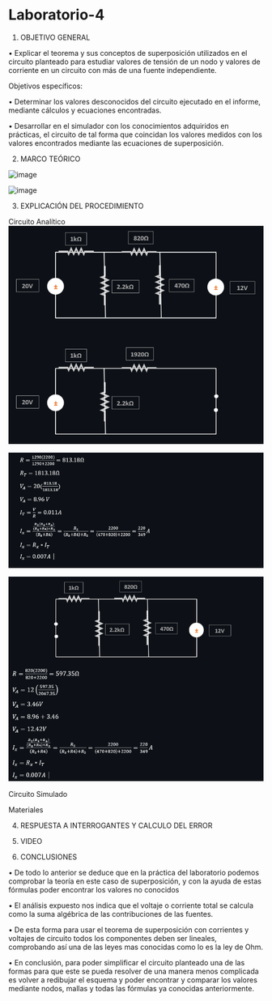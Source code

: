 # Laboratorio-4

1. OBJETIVO GENERAL 

•	Explicar el teorema y sus conceptos de superposición utilizados en el circuito planteado para estudiar valores de tensión de un nodo y valores de corriente en un circuito con más de una fuente independiente. 

Objetivos específicos:

•	Determinar los valores desconocidos del circuito ejecutado en el informe, mediante cálculos y ecuaciones encontradas.

•	Desarrollar en el simulador con los conocimientos adquiridos en prácticas, el circuito de tal forma que coincidan los valores medidos con los valores encontrados mediante las ecuaciones de superposición.
    
2. MARCO TEÓRICO

![image](https://user-images.githubusercontent.com/84789076/125872058-5b5733ac-da19-4e4f-b87b-5bf9aabd798c.png)

![image](https://user-images.githubusercontent.com/84789076/125872072-79906dbe-0194-4b70-9863-7fa1e20031bb.png)



3. EXPLICACIÓN DEL PROCEDIMIENTO

Circuito Analítico
![](Img/1..PNG)

![](Img/2..PNG)

![](Img/3...PNG)

Circuito Simulado


Materiales


4. RESPUESTA A INTERROGANTES Y CALCULO DEL ERROR



5. VIDEO


6. CONCLUSIONES

•	De todo lo anterior se deduce que en la práctica del laboratorio podemos comprobar la teoría en este caso de superposición, y con la ayuda de estas fórmulas poder encontrar los valores no conocidos

•	El análisis expuesto nos indica que el voltaje o corriente total se calcula como la suma algébrica de las contribuciones de las fuentes.

•	De esta forma para usar el teorema de superposición con corrientes y voltajes de circuito todos los componentes deben ser lineales, comprobando así una de las leyes mas conocidas como lo es la ley de Ohm. 

•	En conclusión, para poder simplificar el circuito planteado una de las formas para que este se pueda resolver de una manera menos complicada es volver a redibujar el esquema y poder encontrar y comparar los valores mediante nodos, mallas y todas las fórmulas ya conocidas anteriormente.

